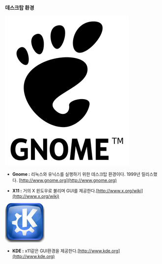 ### 데스크탑 환경

![](/assets/gnome.png)

* **Gnome :** 리눅스와 유닉스를 실행하기 위한 데스크탑 환경이다. 1999년 릴리스했다. [http://www.gnome.org](http://www.gnome.org)

* **X11 :** 거의 X 윈도우로 불리며 GUI를 제공한다.[http://www.x.org/wiki](http://www.x.org/wiki)

![](/assets/kde.png)

* **KDE :** x11같은 GUI환경을 제공한다.[http://www.kde.org](http://www.kde.org)



